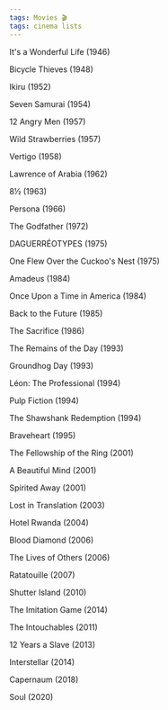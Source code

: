 ```yaml
---
tags: Movies 🎬
tags: cinema lists
---
```


It's a Wonderful Life (1946)

Bicycle Thieves (1948)

Ikiru (1952)

Seven Samurai (1954)

12 Angry Men (1957)

Wild Strawberries (1957)

Vertigo (1958)

Lawrence of Arabia (1962)

8½ (1963)

Persona (1966)

The Godfather (1972)

DAGUERRÉOTYPES (1975)

One Flew Over the Cuckoo's Nest (1975)

Amadeus (1984)

Once Upon a Time in America (1984)

Back to the Future (1985)

The Sacrifice (1986) 

The Remains of the Day (1993)

Groundhog Day (1993)

Léon: The Professional (1994)

Pulp Fiction (1994)

The Shawshank Redemption (1994)

Braveheart (1995)

The Fellowship of the Ring (2001)

A Beautiful Mind (2001)

Spirited Away (2001)

Lost in Translation (2003) 

Hotel Rwanda (2004)

Blood Diamond (2006)

The Lives of Others (2006)

Ratatouille (2007)

Shutter Island (2010)

The Imitation Game (2014)

The Intouchables (2011)

12 Years a Slave (2013)

Interstellar (2014)

Capernaum (2018)

Soul (2020)